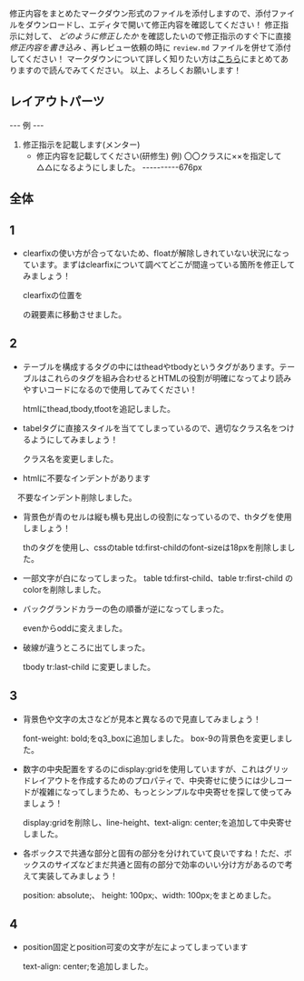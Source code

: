 修正内容をまとめたマークダウン形式のファイルを添付しますので、添付ファイルをダウンロードし、エディタで開いて修正内容を確認してください！
修正指示に対して、 *どのように修正したか* を確認したいので修正指示のすぐ下に直接 *修正内容を書き込み* 、再レビュー依頼の時に `review.md` ファイルを併せて添付してください！
マークダウンについて詳しく知りたい方は[こちら](https://giztech.gizumo-inc.work/lesson/40)にまとめてありますので読んでみてください。
以上、よろしくお願いします！

## レイアウトパーツ
--- 例 ---
1. 修正指示を記載します(メンター)
   - 修正内容を記載してください(研修生)
     例) 〇〇クラスに××を指定して△△になるようにしました。
----------676px

## 全体

## 1
- clearfixの使い方が合ってないため、floatが解除しきれていない状況になっています。まずはclearfixについて調べてどこが間違っている箇所を修正してみましょう！

  clearfixの位置を <div class="q1_box">の親要素に移動させました。

## 2
- テーブルを構成するタグの中にはtheadやtbodyというタグがあります。テーブルはこれらのタグを組み合わせるとHTMLの役割が明確になってより読みやすいコードになるので使用してみてください！

  htmlにthead,tbody,tfootを追記しました。

- tabelタグに直接スタイルを当ててしまっているので、適切なクラス名をつけるようにしてみましょう！

  クラス名を変更しました。

- htmlに不要なインデントがあります

　不要なインデント削除しました。

- 背景色が青のセルは縦も横も見出しの役割になっているので、thタグを使用しましょう！

  thのタグを使用し、cssのtable td:first-childのfont-sizeは18pxを削除しました。

- 一部文字が白になってしまった。
  table td:first-child、table tr:first-child のcolorを削除しました。

- バックグランドカラーの色の順番が逆になってしまった。

  evenからoddに変えました。

- 破線が違うところに出てしまった。

  tbody tr:last-child に変更しました。

## 3
- 背景色や文字の太さなどが見本と異なるので見直してみましょう！

   font-weight: bold;をq3_boxに追加しました。
   box-9の背景色を変更しました。

- 数字の中央配置をするのにdisplay:gridを使用していますが、これはグリッドレイアウトを作成するためのプロパティで、中央寄せに使うには少しコードが複雑になってしまうため、もっとシンプルな中央寄せを探して使ってみましょう！

  display:gridを削除し、line-height、text-align: center;を追加して中央寄せしました。

- 各ボックスで共通な部分と固有の部分を分けれていて良いですね！ただ、ボックスのサイズなどまだ共通と固有の部分で効率のいい分け方があるので考えて実装してみましょう！

  position: absolute;、 height: 100px;、width: 100px;をまとめました。


## 4
- position固定とposition可変の文字が左によってしまっています

  text-align: center;を追加しました。